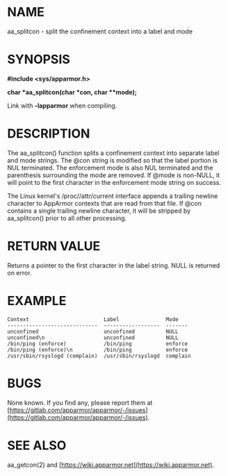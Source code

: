 # NAME

aa\_splitcon - split the confinement context into a label and mode

# SYNOPSIS

**#include &lt;sys/apparmor.h>**

**char \*aa\_splitcon(char \*con, char \*\*mode);**

Link with **-lapparmor** when compiling.

# DESCRIPTION

The aa\_splitcon() function splits a confinement context into separate label
and mode strings. The @con string is modified so that the label portion is NUL
terminated. The enforcement mode is also NUL terminated and the parenthesis
surrounding the mode are removed. If @mode is non-NULL, it will point to the
first character in the enforcement mode string on success.

The Linux kernel's /proc/<PID>/attr/current interface appends a
trailing newline character to AppArmor contexts that are read from that file.
If @con contains a single trailing newline character, it will be stripped by
aa\_splitcon() prior to all other processing.

# RETURN VALUE

Returns a pointer to the first character in the label string. NULL is returned
on error.

# EXAMPLE

    Context                        Label               Mode 
    -----------------------------  ------------------  -------
    unconfined                     unconfined          NULL
    unconfined\n                   unconfined          NULL
    /bin/ping (enforce)            /bin/ping           enforce
    /bin/ping (enforce)\n          /bin/ping           enforce
    /usr/sbin/rsyslogd (complain)  /usr/sbin/rsyslogd  complain

# BUGS

None known. If you find any, please report them at
[https://gitlab.com/apparmor/apparmor/-/issues](https://gitlab.com/apparmor/apparmor/-/issues).

# SEE ALSO

aa\_getcon(2) and [https://wiki.apparmor.net](https://wiki.apparmor.net).
